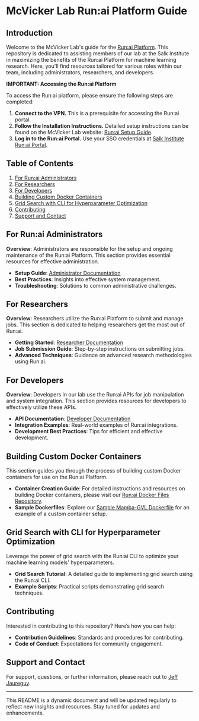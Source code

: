 # McVicker Lab Run:ai Platform Guide

## Introduction
Welcome to the McVicker Lab's guide for the [Run:ai Platform](https://www.run.ai/platform). This repository is dedicated to assisting members of our lab at the Salk Institute in maximizing the benefits of the Run:ai Platform for machine learning research. Here, you'll find resources tailored for various roles within our team, including administrators, researchers, and developers.

**IMPORTANT: Accessing the Run:ai Platform**

To access the Run:ai platform, please ensure the following steps are completed:

1. **Connect to the VPN.** This is a prerequisite for accessing the Run:ai portal.
2. **Follow the Installation Instructions.** Detailed setup instructions can be found on the McVicker Lab website: [Run:ai Setup Guide](https://sites.google.com/site/mcvickerlab/computing/run-ai-setup?authuser=0).
3. **Log in to the Run:ai Portal.** Use your SSO credentials at [Salk Institute Run:ai Portal](https://salkinstitute.run.ai/).


## Table of Contents
1. [For Run:ai Administrators](#for-runai-administrators)
2. [For Researchers](#for-researchers)
3. [For Developers](#for-developers)
4. [Building Custom Docker Containers](#building-custom-docker-containers)
5. [Grid Search with CLI for Hyperparameter Optimization](#grid-search-with-cli-for-hyperparameter-optimization)
6. [Contributing](#contributing)
7. [Support and Contact](#support-and-contact)

## For Run:ai Administrators
**Overview**: Administrators are responsible for the setup and ongoing maintenance of the Run:ai Platform. This section provides essential resources for effective administration.

- **Setup Guide**: [Administrator Documentation](https://docs.run.ai/latest/admin/overview-administrator/)
- **Best Practices**: Insights into effective system management.
- **Troubleshooting**: Solutions to common administrative challenges.

## For Researchers
**Overview**: Researchers utilize the Run:ai Platform to submit and manage jobs. This section is dedicated to helping researchers get the most out of Run:ai.

- **Getting Started**: [Researcher Documentation](https://docs.run.ai/latest/Researcher/overview-researcher/)
- **Job Submission Guide**: Step-by-step instructions on submitting jobs.
- **Advanced Techniques**: Guidance on advanced research methodologies using Run:ai.

## For Developers
**Overview**: Developers in our lab use the Run:ai APIs for job manipulation and system integration. This section provides resources for developers to effectively utilize these APIs.

- **API Documentation**: [Developer Documentation](https://docs.run.ai/latest/developer/overview-developer/)
- **Integration Examples**: Real-world examples of Run:ai integrations.
- **Development Best Practices**: Tips for efficient and effective development.

## Building Custom Docker Containers
This section guides you through the process of building custom Docker containers for use on the Run:ai Platform.
- **Container Creation Guide**: For detailed instructions and resources on building Docker containers, please visit our [Run:ai Docker Files Repository](https://github.com/mcvickerlab/runaAI/tree/master/runaAIDockerFiles).
- **Sample Dockerfiles**: Explore our [Sample Mamba-GVL Dockerfile](https://github.com/mcvickerlab/runaAI/tree/master/runaAIDockerFiles/mamba-gvl) for an example of a custom container setup.

## Grid Search with CLI for Hyperparameter Optimization
Leverage the power of grid search with the Run:ai CLI to optimize your machine learning models' hyperparameters.

- **Grid Search Tutorial**: A detailed guide to implementing grid search using the Run:ai CLI.
- **Example Scripts**: Practical scripts demonstrating grid search techniques.

## Contributing
Interested in contributing to this repository? Here’s how you can help:

- **Contribution Guidelines**: Standards and procedures for contributing.
- **Code of Conduct**: Expectations for community engagement.

## Support and Contact
For support, questions, or further information, please reach out to [Jeff Jaureguy](mailto:jjauregu@ucsd.com).

---

This README is a dynamic document and will be updated regularly to reflect new insights and resources. Stay tuned for updates and enhancements.
